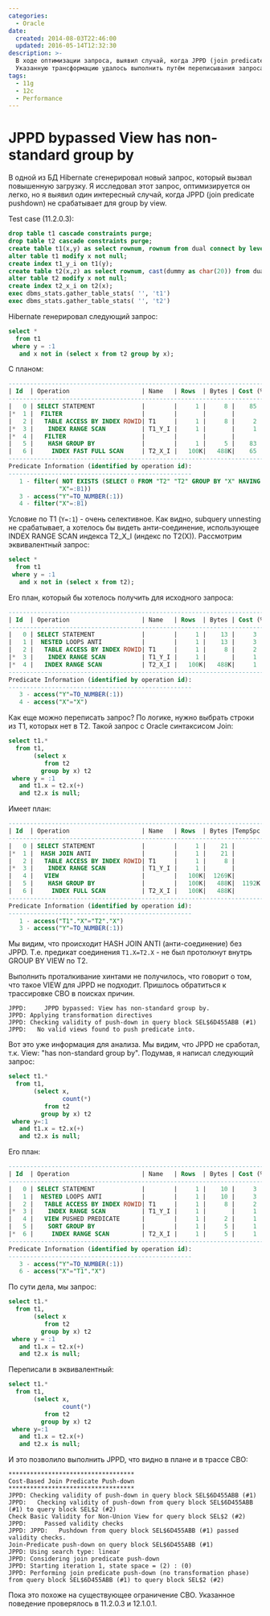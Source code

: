 ```yaml
---
categories:
  - Oracle
date:
  created: 2014-08-03T22:46:00
  updated: 2016-05-14T12:32:30
description: >-
  В ходе оптимизации запроса, выявил случай, когда JPPD (join predicate pushdown) не срабатывал для group by view.
  Указанную трансформацию удалось выполнить путём переписывания запроса в эквивалентный
tags:
  - 11g
  - 12c
  - Performance
---
```


# JPPD bypassed View has non-standard group by

В одной из БД Hibernate сгенерировал новый запрос, который вызвал повышенную загрузку. Я исследовал этот запрос, оптимизируется он легко, но я выявил один интересный случай, когда JPPD (join predicate pushdown) не срабатывает для group by view.

<!-- more -->

Test case (11.2.0.3):

```sql
drop table t1 cascade constraints purge;
drop table t2 cascade constraints purge;
create table t1(x,y) as select rownum, rownum from dual connect by level<=1e4;
alter table t1 modify x not null;
create index t1_y_i on t1(y);
create table t2(x,z) as select rownum, cast(dummy as char(20)) from dual connect by level<=1e5;
alter table t2 modify x not null;
create index t2_x_i on t2(x);
exec dbms_stats.gather_table_stats( '', 't1')
exec dbms_stats.gather_table_stats( '', 't2')
```

Hibernate генерировал следующий запрос:

```sql
select *
  from t1
 where y = :1
   and x not in (select x from t2 group by x);
```

С планом:

```sql
---------------------------------------------------------------------------------------
| Id  | Operation                    | Name   | Rows  | Bytes | Cost (%CPU)| Time     |
---------------------------------------------------------------------------------------
|   0 | SELECT STATEMENT             |        |     1 |     8 |    85  (25)| 00:00:02 |
|*  1 |  FILTER                      |        |       |       |            |          |
|   2 |   TABLE ACCESS BY INDEX ROWID| T1     |     1 |     8 |     2   (0)| 00:00:01 |
|*  3 |    INDEX RANGE SCAN          | T1_Y_I |     1 |       |     1   (0)| 00:00:01 |
|*  4 |   FILTER                     |        |       |       |            |          |
|   5 |    HASH GROUP BY             |        |     1 |     5 |    83  (26)| 00:00:01 |
|   6 |     INDEX FAST FULL SCAN     | T2_X_I |   100K|   488K|    65   (5)| 00:00:01 |
---------------------------------------------------------------------------------------
Predicate Information (identified by operation id):
---------------------------------------------------
   1 - filter( NOT EXISTS (SELECT 0 FROM "T2" "T2" GROUP BY "X" HAVING
              "X"=:B1))
   3 - access("Y"=TO_NUMBER(:1))
   4 - filter("X"=:B1)
```

Условие по T1 (`Y=:1`) - очень селективное. Как видно, subquery unnesting не срабатывает, а хотелось бы видеть анти-соединение, использующее INDEX RANGE SCAN индекса T2\_X\_I (индекс по T2(X)).
Рассмотрим эквивалентный запрос:

```sql
select *
  from t1
 where y = :1
   and x not in (select x from t2);
```

Его план, который бы хотелось получить для исходного запроса:

```sql
---------------------------------------------------------------------------------------
| Id  | Operation                    | Name   | Rows  | Bytes | Cost (%CPU)| Time     |
---------------------------------------------------------------------------------------
|   0 | SELECT STATEMENT             |        |     1 |    13 |     3   (0)| 00:00:01 |
|   1 |  NESTED LOOPS ANTI           |        |     1 |    13 |     3   (0)| 00:00:01 |
|   2 |   TABLE ACCESS BY INDEX ROWID| T1     |     1 |     8 |     2   (0)| 00:00:01 |
|*  3 |    INDEX RANGE SCAN          | T1_Y_I |     1 |       |     1   (0)| 00:00:01 |
|*  4 |   INDEX RANGE SCAN           | T2_X_I |   100K|   488K|     1   (0)| 00:00:01 |
---------------------------------------------------------------------------------------
Predicate Information (identified by operation id):
---------------------------------------------------
   3 - access("Y"=TO_NUMBER(:1))
   4 - access("X"="X")
```

Как еще можно переписать запрос? По логике, нужно выбрать строки из T1, которых нет в T2.
Такой запрос с Oracle синтаксисом Join:

```sql
select t1.*
  from t1,
       (select x
          from t2
         group by x) t2
 where y = :1
   and t1.x = t2.x(+)
   and t2.x is null;
```

Имеет план:

```sql
-----------------------------------------------------------------------------------------------
| Id  | Operation                    | Name   | Rows  | Bytes |TempSpc| Cost (%CPU)| Time     |
-----------------------------------------------------------------------------------------------
|   0 | SELECT STATEMENT             |        |     1 |    21 |       |   233   (4)| 00:00:03 |
|*  1 |  HASH JOIN ANTI              |        |     1 |    21 |       |   233   (4)| 00:00:03 |
|   2 |   TABLE ACCESS BY INDEX ROWID| T1     |     1 |     8 |       |     2   (0)| 00:00:01 |
|*  3 |    INDEX RANGE SCAN          | T1_Y_I |     1 |       |       |     1   (0)| 00:00:01 |
|   4 |   VIEW                       |        |   100K|  1269K|       |   228   (3)| 00:00:03 |
|   5 |    HASH GROUP BY             |        |   100K|   488K|  1192K|   228   (3)| 00:00:03 |
|   6 |     INDEX FULL SCAN          | T2_X_I |   100K|   488K|       |   228   (3)| 00:00:03 |
-----------------------------------------------------------------------------------------------
Predicate Information (identified by operation id):
---------------------------------------------------
   1 - access("T1"."X"="T2"."X")
   3 - access("Y"=TO_NUMBER(:1))
```

Мы видим, что происходит HASH JOIN ANTI (анти-соединение) без JPPD. Т.е. предикат соединения `T1.X=T2.X` - не был протолкнут внутрь GROUP BY VIEW по T2.

Выполнить проталкивание хинтами не получилось, что говорит о том, что такое VIEW для JPPD не подходит. Пришлось обратиться к трассировке CBO в поисках причин.

``` hl_lines="4"
JPPD:     JPPD bypassed: View has non-standard group by.
JPPD: Applying transformation directives
JPPD: Checking validity of push-down in query block SEL$6D455ABB (#1)
JPPD:   No valid views found to push predicate into.
```

Вот это уже информация для анализа. Мы видим, что JPPD не сработал, т.к. View: "has non-standard group by". Подумав, я написал следующий запрос:

```sql hl_lines="4"
select t1.*
  from t1,
       (select x,
               count(*)
          from t2
         group by x) t2
 where y=:1
   and t1.x = t2.x(+)
   and t2.x is null;
```

Его план:

```sql
---------------------------------------------------------------------------------------
| Id  | Operation                    | Name   | Rows  | Bytes | Cost (%CPU)| Time     |
---------------------------------------------------------------------------------------
|   0 | SELECT STATEMENT             |        |     1 |    10 |     3   (0)| 00:00:01 |
|   1 |  NESTED LOOPS ANTI           |        |     1 |    10 |     3   (0)| 00:00:01 |
|   2 |   TABLE ACCESS BY INDEX ROWID| T1     |     1 |     8 |     2   (0)| 00:00:01 |
|*  3 |    INDEX RANGE SCAN          | T1_Y_I |     1 |       |     1   (0)| 00:00:01 |
|   4 |   VIEW PUSHED PREDICATE      |        |     1 |     2 |     1   (0)| 00:00:01 |
|   5 |    SORT GROUP BY             |        |     1 |     5 |     1   (0)| 00:00:01 |
|*  6 |     INDEX RANGE SCAN         | T2_X_I |     1 |     5 |     1   (0)| 00:00:01 |
---------------------------------------------------------------------------------------
Predicate Information (identified by operation id):
---------------------------------------------------
   3 - access("Y"=TO_NUMBER(:1))
   6 - access("X"="T1"."X")
```

По сути дела, мы запрос:

```sql
select t1.*
  from t1,
       (select x
          from t2
         group by x) t2
 where y = :1
   and t1.x = t2.x(+)
   and t2.x is null;
```

Переписали в эквивалентный:

```sql hl_lines="4"
select t1.*
  from t1,
       (select x,
               count(*)
          from t2
         group by x) t2
 where y=:1
   and t1.x = t2.x(+)
   and t2.x is null;
```

И это позволило выполнить JPPD, что видно в плане и в трассе CBO:

``` hl_lines="7"
***********************************
Cost-Based Join Predicate Push-down
***********************************
JPPD: Checking validity of push-down in query block SEL$6D455ABB (#1)
JPPD:   Checking validity of push-down from query block SEL$6D455ABB (#1) to query block SEL$2 (#2)
Check Basic Validity for Non-Union View for query block SEL$2 (#2)
JPPD:     Passed validity checks
JPPD: JPPD:   Pushdown from query block SEL$6D455ABB (#1) passed validity checks.
Join-Predicate push-down on query block SEL$6D455ABB (#1)
JPPD: Using search type: linear
JPPD: Considering join predicate push-down
JPPD: Starting iteration 1, state space = (2) : (0)
JPPD: Performing join predicate push-down (no transformation phase) from query block SEL$6D455ABB (#1) to query block SEL$2 (#2)
```

Пока это похоже на существующее ограничение CBO.
Указанное поведение проверялось в 11.2.0.3 и 12.1.0.1.
